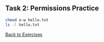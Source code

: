 ## Task 2: Permissions Practice

```bash
chmod o-w hello.txt
ls -l hello.txt
```

[Back to Exercises](./Linux_Exercises.md)
